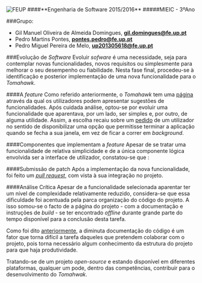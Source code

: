 <img src="https://encrypted-tbn2.gstatic.com/images?q=tbn:ANd9GcQ5v37xur40kL994HczH-li9mzyHP47jhvORpy-vNoHzatPjm11gSvwLVU" alt="FEUP">
####**Engenharia de Software 2015/2016**
#####MIEIC - 3ºAno

###Grupo:
- Gil Manuel Oliveira de Almeida Domingues, **gil.domingues@fe.up.pt**
- Pedro Martins Pontes, **pontes.pedro@fe.up.pt**
- Pedro Miguel Pereira de Melo, **up201305618@fe.up.pt**

###Evolução de *Software*
Evoluir *sofware* é uma necessidade, seja para contemplar novas funcionalidades, novos requisitos ou simplesmente para melhorar o seu desempenho ou fiabilidade.
Nesta fase final, procedeu-se à identificação e posterior implementação de uma nova funcionalidade para o *Tomahawk*.


####A *feature*
Como referido anteriormente, o *Tomahawk* tem uma [página](https://tomahawk.uservoice.com/) através da qual os utilizadores podem apresentar sugestões de funcionalidades. Após cuidada análise,  optou-se por evoluir uma funcionalidade que aparentava, por um lado, ser simples e, por outro, de alguma utilidade. 
Assim, a escolha recaiu sobre um [pedido](https://tomahawk.uservoice.com/forums/224204-feature-requests/suggestions/9735033-shut-down-the-player-when-you-press-the-close-butt) de um utilizador no sentido de disponibilizar uma opção que permitisse terminar a aplicação quando se fecha a sua janela, em vez de ficar a correr em *background*.


####Componentes que implementam a *feature*
Apesar de se  tratar uma funcionalidade de relativa simplicidade e de a única componente lógica envolvida ser a interface de utilizador, constatou-se que :


####Submissão de patch
Após a implementação da nova funcionalidade, foi feito um [*pull request*](), com vista à sua integração no projeto.


####Análise Crítica
Apesar de a funcionalidade selecionada aparentar ter um nível de complexidade relativamente reduzido, considera-se que essa dificuldade foi acentuada pela parca organização do código do projeto. A isso somou-se o facto de a página do projeto - com a documentação e instruções de *build* - se ter encontrado *offline* durante grande parte do tempo disponível para a conclusão desta tarefa.

Como foi dito [anteriormente](https://github.com/pmpontes/tomahawk/blob/master/ESOF-docs/Report4.md), a diminuta documentação do código é um fator que torna difícil a tarefa daqueles que pretendem colaborar com o projeto, pois torna necessário algum conhecimento da estrutura do projeto para que haja produtividade.

Tratando-se de um projeto *open-source* e estando disponível em diferentes plataformas, qualquer um pode, dentro das competências, contribuir para o desenvolvimento do *Tomahwak*.

